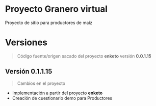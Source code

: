# Proyecto Granero virtual

Proyecto de sitio para productores de maíz

# Versiones

> Código fuente/origen sacado del proyecto **enketo** versión **0.0.1.15**

## Versión 0.1.1.15

> Cambios en el proyecto

- Implementación a partir del proyecto **enketo**
- Creación de cuestionario demo para Productores

